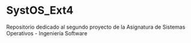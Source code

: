 # SystOS_Ext4
Repositorio dedicado al segundo proyecto de la Asignatura de Sistemas Operativos - Ingeniería Software
